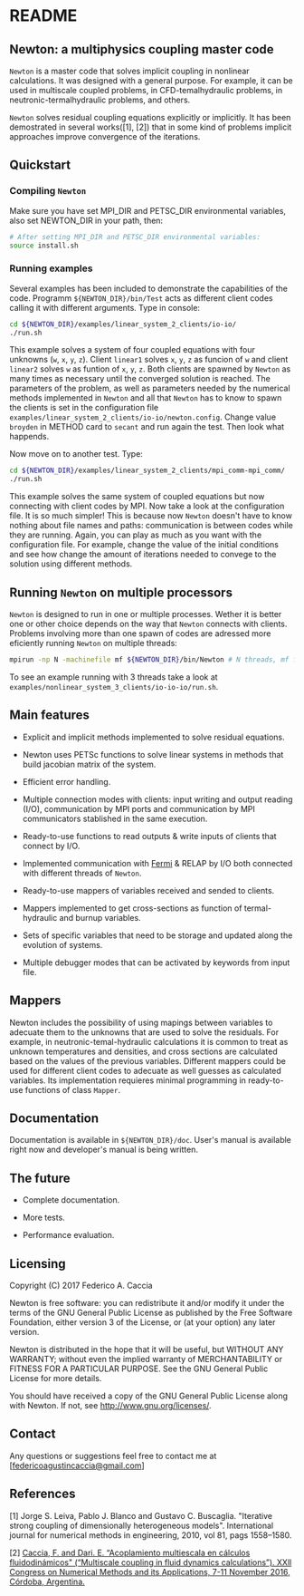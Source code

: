 # README 

## Newton: a multiphysics coupling master code

 `Newton` is a master code that solves implicit coupling in nonlinear calculations.
It was designed with a general purpose. 
For example, it can be used in multiscale coupled problems, 
in CFD-temalhydraulic problems, in neutronic-termalhydraulic problems, 
and others.
 
`Newton` solves residual coupling equations explicitly or implicitly.
It has been demostrated in several works([1], [2]) that in some kind of problems implicit approaches improve convergence of the iterations.

## Quickstart

### Compiling `Newton`
Make sure you have set MPI_DIR and PETSC_DIR environmental variables, also set NEWTON_DIR in your path, then:

```bash
# After setting MPI_DIR and PETSC_DIR environmental variables:
source install.sh
```

### Running examples
Several examples has been included to demonstrate the capabilities of the code. Programm `${NEWTON_DIR}/bin/Test` acts as different client codes calling it with different arguments. Type in console:
```bash
cd ${NEWTON_DIR}/examples/linear_system_2_clients/io-io/
./run.sh
```
This example solves a system of four coupled equations with four unknowns (`w`, `x`, `y`, `z`). Client `linear1` solves `x`, `y`, `z` as funcion of `w` and client `linear2` solves `w` as funtion of `x`, `y`, `z`. Both clients are spawned by `Newton` as many times as necessary until the converged solution is reached. 
The parameters of the problem, as well as parameters needed by the numerical methods implemented in `Newton` and all that `Newton` has to know to spawn the clients is set in the configuration file `examples/linear_system_2_clients/io-io/newton.config`. Change value `broyden` in METHOD card to `secant` and run again the test. Then look what happends.

Now move on to another test. Type:
```bash
cd ${NEWTON_DIR}/examples/linear_system_2_clients/mpi_comm-mpi_comm/
./run.sh
```
This example solves the same system of coupled equations but now connecting with client codes by MPI. Now take a look at the configuration file. It is so much simpler! This is because now `Newton` doesn't have to know nothing about file names and paths: communication is between codes while they are running. Again, you can play as much as you want with the configuration file. For example, change the value of the initial conditions and see how change the amount of iterations needed to convege to the solution using different methods.

## Running `Newton` on multiple processors

`Newton` is designed to run in one or multiple processes.
Wether it is better one or other choice depends on the way that `Newton` connects with clients. Problems involving more than one spawn of codes are adressed more eficiently running `Newton` on multiple threads:

```bash
mpirun -np N -machinefile mf ${NEWTON_DIR}/bin/Newton # N threads, mf file with node names
```
To see an example running with 3 threads take a look at ```examples/nonlinear_system_3_clients/io-io-io/run.sh```.

## Main features

* Explicit and implicit methods implemented to solve residual equations.

* Newton uses PETSc functions to solve linear systems in methods that build jacobian matrix of the system.

* Efficient error handling.

* Multiple connection modes with clients: input writing and output reading (I/O), communication by MPI ports and communication by MPI communicators stablished in the same execution.

* Ready-to-use functions to read outputs & write inputs of clients that connect by I/O.

* Implemented communication with [Fermi](https://github.com/GG1991/fermi) & RELAP by I/O both connected with different threads of `Newton`.

* Ready-to-use mappers of variables received and sended to clients.

* Mappers implemented to get cross-sections as function of termal-hydraulic and burnup variables.

* Sets of specific variables that need to be storage and updated along the evolution of systems.

* Multiple debugger modes that can be activated by keywords from input file.

## Mappers

Newton includes the possibility of using mapings between variables to adecuate them to the unknowns that are used to solve the residuals. For example, in neutronic-temal-hydraulic calculations it is common to treat as unknown temperatures and densities, and cross sections are calculated based on the values of the previous variables. Different mappers could be used for different client codes to adecuate as well guesses as calculated variables. Its implementation requieres minimal programming in ready-to-use functions of class `Mapper`.

## Documentation
Documentation is available in ```${NEWTON_DIR}/doc```. User's manual is available right now and developer's manual is being written.

<!-- Compile tex files in /doc to pdf (some packages from ```texlive``` are needed: ```texlive-fonts-recommended``` and ```texlive-latex-recommended```). Type:
```bash
cd doc/
pdflatex newton-u-m.tex
```
to get user's manual and:
```bash
cd doc/
pdflatex newton-d-m.tex
```
to get developer's manual. -->

## The future

* Complete documentation.

* More tests.

* Performance evaluation.

## Licensing

Copyright (C) 2017 Federico A. Caccia

Newton is free software: you can redistribute it and/or modify
it under the terms of the GNU General Public License as published by
the Free Software Foundation, either version 3 of the License, or
(at your option) any later version.

Newton is distributed in the hope that it will be useful,
but WITHOUT ANY WARRANTY; without even the implied warranty of
MERCHANTABILITY or FITNESS FOR A PARTICULAR PURPOSE.  See the
GNU General Public License for more details.

You should have received a copy of the GNU General Public License
along with Newton.  If not, see <http://www.gnu.org/licenses/>.

## Contact
Any questions or suggestions feel free to contact me at [federicoagustincaccia@gmail.com]

## References

[1] Jorge S. Leiva, Pablo J. Blanco and Gustavo C. Buscaglia. 
"Iterative strong coupling of dimensionally heterogeneous models".
International journal for numerical methods in engineering, 2010, vol 81, pags 1558–1580.

[2] [Caccia, F. and Dari. E. “Acoplamiento multiescala en cálculos fluidodinámicos" (“Multiscale
coupling in fluid dynamics calculations”). XXll Congress on Numerical Methods and its
Applications, 7-11 November 2016, Córdoba, Argentina.](https://goo.gl/mZ3A7o)
